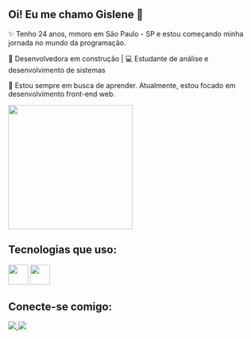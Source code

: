 ## Oi! Eu me chamo Gislene 👋

✨ Tenho 24 anos, mmoro em São Paulo - SP e estou começando minha jornada no mundo da programação.

🔧 Desenvolvedora em construção | 💻 Estudante de análise e desenvolvimento de sistemas 

🌱 Estou sempre em busca de aprender. Atualmente, estou focado em desenvolvimento front-end web.

<div>
  <img src = "https://github.com/user-attachments/assets/65648a5f-2e3e-4b79-a4b4-062758572d05" width = "250">
</div>

<div>
  <h2>Tecnologias que uso:</h2>
  <img aling="center" heigth="30" width="40" src="https://cdn.jsdelivr.net/gh/devicons/devicon@latest/icons/html5/html5-original.svg"/>
  <img aling="center" heigth="30" width="40" src="https://cdn.jsdelivr.net/gh/devicons/devicon@latest/icons/css3/css3-original.svg"/>
</div>

<div>
  <h2>Conecte-se comigo:</h2>
  <a href = "mailto:gislene.dev@gmail.com"> <img src = "https://img.shields.io/badge/Gmail-D14836?style=for-the-badge&logo=gmail&logoColor=white" target="_blank"> </a>
  <a href = "https://www.linkedin.com/in/gisleneandradee/"> <img src = "https://img.shields.io/badge/LinkedIn-0077B5?style=for-the-badge&logo=linkedin&logoColor=white" target="_blank"> </a>
</div>
